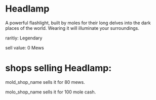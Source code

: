 # Headlamp

A powerful flashlight, built by moles for their long delves into the dark places of the world. Wearing it will illuminate your surroundings.

raritiy: Legendary

sell value: 0 Mews

# shops selling Headlamp:

mold_shop_name sells it for 80 mews.

molo_shop_name sells it for 100 mole cash.